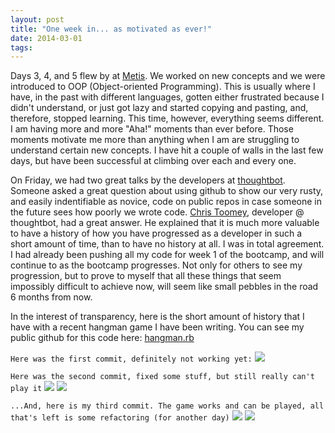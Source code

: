 ```yaml
---
layout: post
title: "One week in... as motivated as ever!"
date: 2014-03-01
tags:
---
```


Days 3, 4, and 5 flew by at [Metis](http://thisismetis.com). We worked on new concepts and we were introduced to OOP (Object-oriented Programming). This is usually where I have, in the past with different languages, gotten either frustrated because I didn't understand, or just got lazy and started copying and pasting, and, therefore, stopped learning. This time, however, everything seems different. I am having more and more "Aha!" moments than ever before. Those moments motivate me more than anything when I am  are struggling to understand certain new concepts. I have hit a couple of walls in the last few days, but have been successful at climbing over each and every one.

On Friday, we had two great talks by the developers at [thoughtbot](http://thoughtbot.com). Someone asked a great question about using github to show our very rusty, and easily indentifiable as novice, code on public repos in case someone in the future sees how poorly we wrote code. [Chris Toomey](http://twitter.com/christoomey), developer @ thoughtbot, had a great answer. He explained that it is much more valuable to have a history of how you have progressed as a developer in such a short amount of time, than to have no history at all. I was in total agreement. I had already been pushing all my code for week 1 of the bootcamp, and will continue to as the bootcamp progresses. Not only for others to see my progression, but to prove to myself that all these things that seem impossibly difficult to achieve now, will seem like small pebbles in the road 6 months from now.

In the interest of transparency, here is the short amount of history that I have with a recent hangman game I have been writing. You can see my public github for this code here: [hangman.rb](https://github.com/kenyonj/metis-week01/blob/master/day05/hangman.rb)

`Here was the first commit, definitely not working yet:`
![](http://i.imgur.com/pJTLaAG.png)

`Here was the second commit, fixed some stuff, but still really can't play it`
![](http://i.imgur.com/SaA9moA.png)
![](http://i.imgur.com/lTZ73xz.png)

`...And, here is my third commit. The game works and can be played, all that's left is some refactoring (for another day)`
![](http://i.imgur.com/bsIfaan.png)
![](http://i.imgur.com/Xr1dIpe.png)
